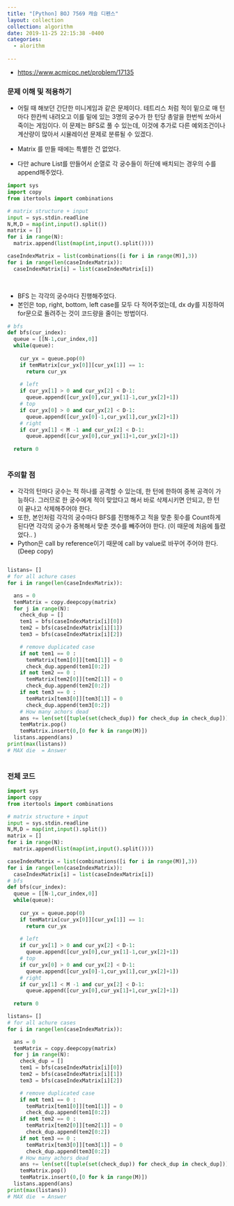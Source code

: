 ```yaml
---
title: "[Python] BOJ 7569 캐슬 디펜스"
layout: collection
collection: algorithm
date: 2019-11-25 22:15:38 -0400
categories:
  - alorithm
  
---
```




- https://www.acmicpc.net/problem/17135

### 문제 이해 및 적용하기
- 어릴 때 해보던 간단한 미니게임과 같은 문제이다.  테트리스 처럼 적이 밑으로 매 턴마다 한칸씩 내려오고 이를 밑에 있는 3명의 궁수가 한 턴당 총알을 한번씩 쏘아서 죽이는 게임이다.
이 문제는 BFS로 풀 수 있는데, 이것에 추가로 다른 예외조건이나 계산량이 많아서 시뮬레이션 문제로 분류될 수 있겠다.

- Matrix 를 만들 때에는 특별한 건 없었다.
- 다만 achure List를 만들어서 순열로 각 궁수들이 하단에 배치되는  경우의 수를 append해주었다.

```python
import sys
import copy
from itertools import combinations

# matrix structure + input
input = sys.stdin.readline
N,M,D = map(int,input().split())
matrix = []
for i in range(N):
  matrix.append(list(map(int,input().split())))

caseIndexMatrix = list(combinations([i for i in range(M)],3))
for i in range(len(caseIndexMatrix)):
  caseIndexMatrix[i] = list(caseIndexMatrix[i])

  
```

- BFS 는 각각의 궁수마다 진행해주었다. 
- 본인은 top, right, bottom, left case를 모두 다 적어주었는데, dx dy를 지정하여 for문으로 돌려주는 것이 코드량을 줄이는 방법이다.

```python
# bfs
def bfs(cur_index):
  queue = [[N-1,cur_index,0]]
  while(queue):
  
    cur_yx = queue.pop(0)
    if temMatrix[cur_yx[0]][cur_yx[1]] == 1:
      return cur_yx
    
    # left
    if cur_yx[1] > 0 and cur_yx[2] < D-1:
      queue.append([cur_yx[0],cur_yx[1]-1,cur_yx[2]+1])
    # top
    if cur_yx[0] > 0 and cur_yx[2] < D-1:
      queue.append([cur_yx[0]-1,cur_yx[1],cur_yx[2]+1])
    # right
    if cur_yx[1] < M -1 and cur_yx[2] < D-1:
      queue.append([cur_yx[0],cur_yx[1]+1,cur_yx[2]+1])
    
  return 0
  
```

### 주의할 점

- 각각의 턴마다 궁수는 적 하나를 공격할 수 있는데, 한 턴에 한하여 중복 공격이 가능하다. 그러므로 한 궁수에게 적이 맞았다고 해서 바로 삭제시키면 안되고, 한 턴 이 끝나고 삭제해주어야 한다. 
- 또한, 본인처럼 각각의 궁수마다 BFS를 진행해주고 적을 맞춘 횟수를 Count하게 된다면 각각의 궁수가 중복해서 맞춘 갯수를 빼주어야 한다. (이 때문에 처음에 틀렸었다.. )
- Python은 call by reference이기 때문에 call by value로 바꾸어 주어야 한다. (Deep copy)


```python

listans= []
# for all achure cases 
for i in range(len(caseIndexMatrix)):

  ans = 0
  temMatrix = copy.deepcopy(matrix)
  for j in range(N):
    check_dup = []
    tem1 = bfs(caseIndexMatrix[i][0])
    tem2 = bfs(caseIndexMatrix[i][1])
    tem3 = bfs(caseIndexMatrix[i][2])

    # remove duplicated case 
    if not tem1 == 0 :
      temMatrix[tem1[0]][tem1[1]] = 0
      check_dup.append(tem1[0:2])
    if not tem2 == 0 :
      temMatrix[tem2[0]][tem2[1]] = 0
      check_dup.append(tem2[0:2])
    if not tem3 == 0 :
      temMatrix[tem3[0]][tem3[1]] = 0
      check_dup.append(tem3[0:2])
    # How many achors dead 
    ans += len(set([tuple(set(check_dup)) for check_dup in check_dup]))
    temMatrix.pop()
    temMatrix.insert(0,[0 for k in range(M)])
  listans.append(ans)
print(max(listans)) 
# MAX die  = Answer
  
```



### 전체 코드
```python
import sys
import copy
from itertools import combinations

# matrix structure + input
input = sys.stdin.readline
N,M,D = map(int,input().split())
matrix = []
for i in range(N):
  matrix.append(list(map(int,input().split())))

caseIndexMatrix = list(combinations([i for i in range(M)],3))
for i in range(len(caseIndexMatrix)):
  caseIndexMatrix[i] = list(caseIndexMatrix[i])
# bfs
def bfs(cur_index):
  queue = [[N-1,cur_index,0]]
  while(queue):
  
    cur_yx = queue.pop(0)
    if temMatrix[cur_yx[0]][cur_yx[1]] == 1:
      return cur_yx
    
    # left
    if cur_yx[1] > 0 and cur_yx[2] < D-1:
      queue.append([cur_yx[0],cur_yx[1]-1,cur_yx[2]+1])
    # top
    if cur_yx[0] > 0 and cur_yx[2] < D-1:
      queue.append([cur_yx[0]-1,cur_yx[1],cur_yx[2]+1])
    # right
    if cur_yx[1] < M -1 and cur_yx[2] < D-1:
      queue.append([cur_yx[0],cur_yx[1]+1,cur_yx[2]+1])
    
  return 0

listans= []
# for all achure cases 
for i in range(len(caseIndexMatrix)):

  ans = 0
  temMatrix = copy.deepcopy(matrix)
  for j in range(N):
    check_dup = []
    tem1 = bfs(caseIndexMatrix[i][0])
    tem2 = bfs(caseIndexMatrix[i][1])
    tem3 = bfs(caseIndexMatrix[i][2])

    # remove duplicated case 
    if not tem1 == 0 :
      temMatrix[tem1[0]][tem1[1]] = 0
      check_dup.append(tem1[0:2])
    if not tem2 == 0 :
      temMatrix[tem2[0]][tem2[1]] = 0
      check_dup.append(tem2[0:2])
    if not tem3 == 0 :
      temMatrix[tem3[0]][tem3[1]] = 0
      check_dup.append(tem3[0:2])
    # How many achors dead 
    ans += len(set([tuple(set(check_dup)) for check_dup in check_dup]))
    temMatrix.pop()
    temMatrix.insert(0,[0 for k in range(M)])
  listans.append(ans)
print(max(listans)) 
# MAX die  = Answer
  
```
